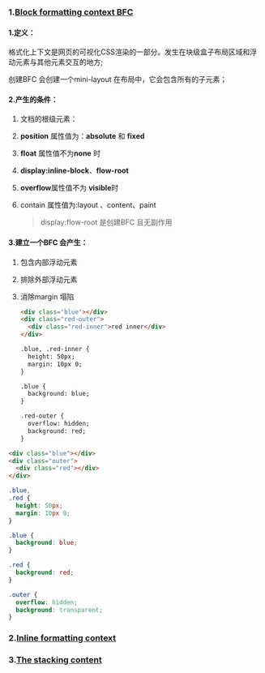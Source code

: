 ### 1.[Block formatting context BFC](https://developer.mozilla.org/en-US/docs/Web/Guide/CSS/Block_formatting_context)

#### 1.定义：

格式化上下文是网页的可视化CSS渲染的一部分。发生在块级盒子布局区域和浮动元素与其他元素交互的地方;

创建BFC 会创建一个mini-layout 在布局中，它会包含所有的子元素；

#### 2.产生的条件：

1. 文档的根级元素：<HTML>

2. **position** 属性值为：**absolute** 和 **fixed**

3. **float** 属性值不为**none** 时

4. **display:inline-block**、**flow-root**

5.  **overflow**属性值不为 **visible**时

6. contain 属性值为:layout 、content、paint

   > display:flow-root 是创建BFC 且无副作用

#### 3.**建立一个BFC 会产生：**

1. 包含内部浮动元素

2. 排除外部浮动元素

3. 消除margin 塌陷

   ```html
   <div class="blue"></div>
   <div class="red-outer">
     <div class="red-inner">red inner</div>
   </div>
   
   .blue, .red-inner {
     height: 50px;
     margin: 10px 0;
   }
   
   .blue {
     background: blue;
   }
   
   .red-outer {
     overflow: hidden;
     background: red;
   }
   
   ```

```html
<div class="blue"></div>
<div class="outer">
  <div class="red"></div>
</div>
```

```css
.blue,
.red {
  height: 50px;
  margin: 10px 0;
}

.blue {
  background: blue;
}

.red {
  background: red;
}

.outer {
  overflow: hidden;
  background: transparent;
}
```



### 2.[Inline formatting context](https://developer.mozilla.org/en-US/docs/Web/CSS/Inline_formatting_context)

### 3.[The stacking content](https://developer.mozilla.org/en-US/docs/Web/CSS/CSS_Positioning/Understanding_z_index/The_stacking_context)
